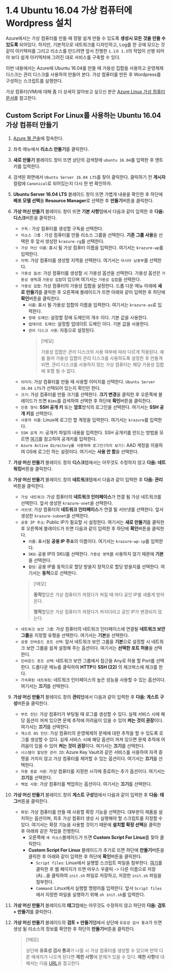 # 1.4 Ubuntu 16.04 가상 컴퓨터에 Wordpress 설치

Azure에서는 가상 컴퓨터를 만들 때 정말 쉽게 만들 수 있도록 **생성시 모든 것을 만들 수 있도록** 되어있다. 하지만, 기본적으로 네트워크를 디자인하고, Log를 한 곳에 모으는 것 같이 아키텍처를 그리고 리소스를 만드려면 앞서 진행한 `1.1과 1.3`의 작업이 선행 되어야 보다 쉽게 아키텍처에 그려진 대로 서비스를 구축할 수 있다.

이번 내용에서는 Azure에 Ubuntu 16.04를 만들 때 가용성 집합을 사용하고 운영체제 디스크는 관리 디스크를 사용하여 만들어 본다. 가상 컴퓨터를 만든 후 Wordpress를 구성하는 스크립트를 실행한다.

가상 컴퓨터(VM)에 대해 좀 더 상세히 알아보고 싶으신 분은 [Azure Linux 가상 컴퓨터 문서](https://docs.microsoft.com/ko-kr/azure/virtual-machines/linux/)를 참고한다.

## Custom Script For Linux를 사용하는 Ubuntu 16.04 가상 컴퓨터 만들기

1. [Azure 웹 콘솔](https://portal.azure.com)에 접속한다.

2. 좌측 메뉴에서 **리소스 만들기**를 클릭한다.

3. **새로 만들기** 블레이드 창이 뜨면 상단의 검색창에 `ubuntu 16.04`를 입력한 후 엔트키를 입력한다.

4. 검색된 화면에서 `Ubuntu Server 16.04 LTS`를 찾아 클릭한다. 클릭하기 전 **게시자** 컬럼에 `Canonical`로 되어있는지 다시 한 번 확인하자.

5. **Ubuntu Server 16.04 LTS** 블레이드 창이 뜨면 가볍게 내용을 확인한 후 하단에 **배포 모델 선택**을 **Resource Manager**로 선택한 후 **만들기**버튼을 클릭한다.

6. **가상 머신 만들기** 블레이드 창이 뜨면 **기본 사항**탭에서 다음과 같이 입력한 후 **다음: 디스크**버튼을 클릭한다.
    - `구독` : 가상 컴퓨터를 생성할 구독을 선택한다.
    - `리소스 그룹` : 가상 컴퓨터를 만들 리소스 그룹을 선택한다. **기존 그룹 사용**을 선택한 후 앞서 생성한 `krazure-rg`를 선택한다.
    - `가상 머신 이름`: 표시 될 가상 컴퓨터 이름을 입력한다. 여기서는 `krazure-wp`를 입력한다.
    - `지역`: 가상 컴퓨터를 생성할 지역을 선택한다. 여기서는 `아시아 남동부`를 선택한다.
    - `가용성 옵션`: 가상 컴퓨터를 생성할 시 가용성 옵션을 선택한다. 가용성 옵션은 `가용성 영역`과 `가용성 집합`이 있으며 여기서는 `가용성 집합`을 선택한다.
    - `가용성 집합`: 가상 컴퓨터의 가용성 집합을 설정한다. 드롭 다운 메뉴 아래에 **새로 만들기**를 클릭한 후 오른쪽에 블레이드가 뜨면 아래와 같이 입력한 후 하단에 **확인**버튼을 클릭한다.
        - `이름`: 표시 될 가용성 집합의 이름을 입력한다. 여기서는 `krazure-as`로 입력한다.
        - `장애 도메인`: 설정할 장애 도메인의 개수 이다. 기본 값을 사용한다.
        - `업데이트 도메인`: 설정할 업데이트 도메인 이다. 기본 값을 사용한다.
        - `관리 디스크 사용`: 자동으로 설정된다.
            > [!메모]
            >
            > 가용성 집합은 관리 디스크의 사용 여부에 따라 다르게 적용된다. 예를 들어 가용성 집합이 관리 디스크를 사용하도록 설정한 후 만들게 되면, 관리 디스크를 사용하지 않는 가상 컴퓨터는 해당 가용성 집합에 포함 될 수 없다.
    - `이미지`: 가상 컴퓨터를 만들 때 사용할 이미지를 선택한다. `Ubuntu Server 16.04 LTS`가 선택되어 있는지 확인만 한다.
    - `크기`: 가상 컴퓨터를 만들 크기를 선택한다. **크기 변경**을 클릭한 후 오른쪽에 블레이드가 뜨면 `B1ms`를 검색하여 선택한 후 하단에 **확인**버튼을 클릭한다.
    - `인증 형식`: **SSH 공개 키** 또는 **암호**방식의 로그인을 선택한다. 여기서는 **SSH 공개 키**를 선택한다.
    - `사용자 이름`: Linux에 로그인 할 계정을 입력한다. 여기서는 `krazure`를 입력한다.
    - `SSH 공개 키`: 공개키 파일의 내용을 입력한다. SSH 공개키를 만드는 방법을 모르면 [여기](../source/key-pair/vm_publickey.pem)를 참고하여 공개키를 입력한다.
    - `Azure Active Directory를 사용하여 로그인(미리 보기)`: AAD 계정을 이용하여 OS에 로그인 하는 설정이다. 여기서는 **사용 안 함**을 선택한다.

7. **가상 머신 만들기** 블레이드 창의 **디스크**탭에서는 아무것도 수정하지 않고 **다음: 네트워킹**버튼을 클릭한다.

8. **가상 머신 만들기** 블레이드 창의 **네트워크**탭에서 다음과 같이 입력한 후 **다음: 관리**버튼을 클릭한다.
    - `가상 네트워크`: 가상 컴퓨터의 **네트워크 인터페이스**가 연결 될 가상 네트워크를 선택한다. 앞서 생성한 `krazure-vnet`을 선택한다.
    - `서브넷`: 가상 컴퓨터의 **네트워크 인터페이스**가 연결 될 서브넷를 선택한다. 앞서 생성한 `krazure-subnet`을 선택한다.
    - `공용 IP 주소`: Public IP가 필요할 시 설정한다. 여기서는 **새로 만들기**를 클릭한 후 오른쪽에 블레이드가 뜨면 다음과 같이 입력한 후 하단에 **확인**버튼을 클릭한다.
        - `이름`: 표시될 **공용 IP 주소**의 이름이다. 여기서는 `krazure-wp-ip`를 입력한다.
        - `SKU`: 공용 IP의 SKU를 선택한다. `가용성 영역`을 사용하지 않기 때문에 **기본**을 선택한다.
        - `할당`: 공용 IP를 동적으로 할당 받을지 정적으로 할당 받을지를 선택한다. 여기서는 **동적**으로 선택한다.
        > [!메모]
        >
        > **동적**할당은 가상 컴퓨터가 꺼졌다가 켜질 때 마다 공인 IP를 새롭게 받아온다.
        >
        > **정적**할당은 가상 컴퓨터가 꺼졌다가 켜지더라고 공인 IP가 변경되지 않는다.
    - `네트워크 보안 그룹`: 가상 컴퓨터의 네트워크 인터페이스에 연결될 **네트워크 보안 그룹**을 지정할 유형을 선택한다. 여기서는 **기본**을 선택한다.
    - `공용 인바운드 포트 선택`: 앞서 네트워크 보안 그룹을 **기본**으로 설정할 시 네트워크 보안 그룹을 쉽게 설정해 주는 옵션이다. 여기서는 **선택한 포트 허용**을 선택한다.
    - `인바운드 포트 선택`: 네트워크 보안 그룹에서 접근을 Any로 허용 할 Port를 선택한다. 드롭다운 메뉴를 클릭하여 **HTTP**와 __SSH (22)__ 의 체크박스에 체크를 한다.
    - `가속화된 네트워킹`: 네트워크 인터페이스의 높은 성능을 사용할 수 있는 옵션이다. 여기서는 **끄기**를 선택한다.

9. **가상 머신 만들기** 블레이드 창의 **관리**탭에서 다음과 같이 입력한 후 **다음: 게스트 구성**버튼을 클릭한다.
    - `부트 진단`: 가상 컴퓨터가 부팅될 때 로그를 생성할 수 있다. 실제 서비스 시에 해당 옵션이 꺼져 있으면 문제 추적에 어려움이 있을 수 있어 **켜는 것이 권장**이다. 여기서는 **끄기**를 선택한다.
    - `게스트 OS 진단`: 가상 컴퓨터의 운영체제의 문제에 대한 추적을 할 수 있도록 로그를 생성할 수 있다. 실제 서비스 시에 해당 옵션이 꺼져 있으면 문제 추적에 어려움이 있을 수 있어 **켜는 것이 권장**이다. 여기서는 **끄기**를 선택한다.
    - `시스템이 할당한 관리 ID`: Azure Key Vault과 같은 서비스를 사용하여 자격 증명을 거치지 않고 가상 컴퓨터를 제어할 수 있는 옵션이다. 여기서는 **끄기**를 선택한다.
    - `자동 종료 사용`: 가상 컴퓨터를 지정한 시각에 종료하는 추가 옵션이다. 여기서는 **끄기**를 선택한다.
    - `백업 사용`: 가상 컴퓨터를 백업하는 옵션이다. 여기서는 **끄기**를 선택한다.

10. **가상 머신 만들기** 블레이드 창의 **게스트 구성**탭에서 다음과 같이 입력한 후 **다음: 태그**버튼을 클릭한다.
    - `확장`: 가상 컴퓨터를 만들 때 사용할 확장 기능을 선택한다. 대부분이 제품을 설치하는 옵션이며, 최초 가상 컴퓨터 생성 시 실행해야 할 스크립트를 지정할 수 있다. 여기서는 확장 기능을 사용할 것이기 때문에 **설치할 확장 선택**을 클릭한 후 아래와 같은 작업을 진행한다.
        - 오른쪽에 `새 리소스`블레이드가 뜨면 **Custom Script For Linux**를 찾아 클릭한다.
        - **Custom Script For Linux** 블레이드가 추가로 뜨면 하단에 **만들기**버튼을 클릭한 후 아래와 같이 입력한 후 하단에 **확인**버튼을 클릭한다.
            - `Script files`: Linux에서 실행할 스크립트 파일을 첨부한다. [여기](https://raw.githubusercontent.com/krazure/workshop-itpro-101/master/source/script/init.sh)를 클릭한 후 웹 페이지가 뜨면 마우스 우클릭 -> 다른 이름으로 저장(A)...을 클릭하여 `init.sh` 파일로 저장하고, 저장한 `init.sh` 파일을 첨부한다.
            - `Command`: Linux에서 실행할 명령어를 입력한다. 앞서 `Script files`에서 지정한 파일을 실행하기 위해 `sh init.sh`를 입력한다.

11. **가상 머신 만들기** 블레이드의 **태그**탭에는 아무것도 수정하지 않고 하단의 **다음: 검토 + 만들기**를 클릭한다.

12. **가상 머신 만들기** 블레이드의 **검토 + 만들기**탭에서 상단에 `유효성 검사 통과`가 뜨면 생성 될 리소스의 정보를 확안한 후 하단의 **만들기**버튼을 클릭한다.
    > [!메모]
    >
    > 상단에 **유효성 검사 통과**가 나올 시 가상 컴퓨터를 생성할 수 있으며 만약 다른 메세지가 나오게 된다면 **제한 사항**에 문제가 있을 수 있다. **제한 사항**에 대해서는 다음 [URL](https://docs.microsoft.com/ko-kr/azure/azure-subscription-service-limits#networking-limits)을 참고한다.